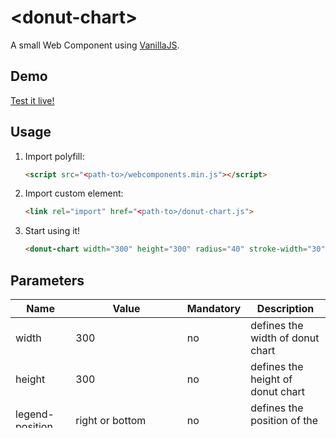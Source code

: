 # &lt;donut-chart&gt;

A small Web Component using [VanillaJS](http://vanilla-js.com/).

## Demo

[Test it live!](http://frontend-trends.github.io/donut-chart)

## Usage

1. Import polyfill:

    ```html
    <script src="<path-to>/webcomponents.min.js"></script>
    ```

2. Import custom element:

    ```html
    <link rel="import" href="<path-to>/donut-chart.js">
    ```

3. Start using it!

    ```html
    <donut-chart width="300" height="300" radius="40" stroke-width="30" items='...'></donut-chart>
    ```

## Parameters
| Name   |      Value      | Mandatory |  Description |
|----------|-------------|------|------|
| width |  300 | no | defines the width of donut chart |
| height |    300   | no | defines the height of donut chart |
| legend-position | right or bottom | no | defines the position of the legend |
| highlight-color | #a8d1ff | no | defines the highlight color |
| radius | 40 | no | defines the radius of donut chart |
| stroke-width | 30 | no | defines the width of the stroke |
| items | [```{"color": "red","percent": "50","name": "VW"}, ...```] | yes | data to be represented in donut chart |
    